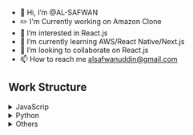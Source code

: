 - 👋 Hi, I’m @AL-SAFWAN
- ✏️️ I'm Currently working on Amazon Clone
- 👀 I’m interested in React.js
- 🌱 I’m currently learning AWS/React Native/Next.js
- 💞️ I’m looking to collaborate on React.js
- 📫 How to reach me alsafwanuddin@gmail.com

<!---
AL-SAFWAN/AL-SAFWAN is a ✨ special ✨ repository because its `README.md` (this file) appears on your GitHub profile.
You can click the Preview link to take a look at your changes.
--->



## Work Structure 

<details><summary>JavaScrip </summary>
<p>
  
```
  - GraphQL 
    - Expres server
    - React app with Applo
  - Next/
    - Todo app
  - Node&Express
    - Article app 
  - ReactNative
    - Todo Add
    - Instagram clone
```
</p>
</details>

<details><summary>Python </summary>
<p>
  
```
  - Django 
    - Music player with soptify
    - Lead manager app
  - Flask
    - Article app
```
</p>
</details>
<details><summary>Others </summary>
<p>
  
```
- Amazon clone 
- Instagram
- Whatsapp clone
- Slack clone
- MazeGame js 
- StandApp
```
</p>
</details>



 
